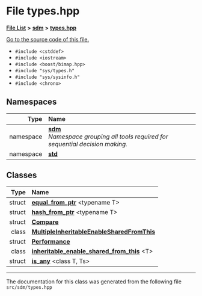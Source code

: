 
# File types.hpp

<link rel="stylesheet" href="https://cdnjs.cloudflare.com/ajax/libs/KaTeX/0.5.1/katex.min.css">
<link rel="stylesheet" href="https://cdn.jsdelivr.net/github-markdown-css/2.2.1/github-markdown.css"/>



[**File List**](files.md) **>** [**sdm**](dir_ae1b8d8c3d2627954ba53c22978558f0.md) **>** [**types.hpp**](types_8hpp.md)

[Go to the source code of this file.](types_8hpp_source.md)



* `#include <cstddef>`
* `#include <iostream>`
* `#include <boost/bimap.hpp>`
* `#include "sys/types.h"`
* `#include "sys/sysinfo.h"`
* `#include <chrono>`









## Namespaces

| Type | Name |
| ---: | :--- |
| namespace | [**sdm**](namespacesdm.md) <br>_Namespace grouping all tools required for sequential decision making._  |
| namespace | [**std**](namespacestd.md) <br> |

## Classes

| Type | Name |
| ---: | :--- |
| struct | [**equal\_from\_ptr**](structsdm_1_1equal__from__ptr.md) &lt;typename T&gt;<br> |
| struct | [**hash\_from\_ptr**](structsdm_1_1hash__from__ptr.md) &lt;typename T&gt;<br> |
| struct | [**Compare**](structstd_1_1Compare.md) <br> |
| class | [**MultipleInheritableEnableSharedFromThis**](classstd_1_1MultipleInheritableEnableSharedFromThis.md) <br> |
| struct | [**Performance**](structstd_1_1Performance.md) <br> |
| class | [**inheritable\_enable\_shared\_from\_this**](classstd_1_1inheritable__enable__shared__from__this.md) &lt;T&gt;<br> |
| struct | [**is\_any**](structstd_1_1is__any.md) &lt;class T, Ts&gt;<br> |














------------------------------
The documentation for this class was generated from the following file `src/sdm/types.hpp`